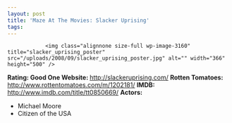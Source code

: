 ```yaml
---
layout: post
title: 'Maze At The Movies: Slacker Uprising'
tags:
---
```



                <img class="alignnone size-full wp-image-3160" title="slacker_uprising_poster" src="/uploads/2008/09/slacker_uprising_poster.jpg" alt="" width="366" height="500" />
<p><strong>Rating: Good One
Website: </strong><a href="http://slackeruprising.com/"><a href="http://slackeruprising.com/">http://slackeruprising.com/</a></a>
<strong>Rotten Tomatoes: </strong><a href="http://www.rottentomatoes.com/m/1202181/"><a href="http://www.rottentomatoes.com/m/1202181/">http://www.rottentomatoes.com/m/1202181/</a></a>
<strong>IMDB: </strong><a href="http://www.imdb.com/title/tt0850669/"><a href="http://www.imdb.com/title/tt0850669/">http://www.imdb.com/title/tt0850669/</a></a>
<strong>Actors:</strong></p>
<ul>
    <li>Michael Moore</li>
    <li>Citizen of the USA</li>
</ul>
